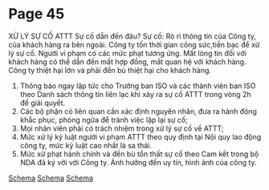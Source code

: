 # Page 45

 XỬ LÝ SỰ CỐ ATTT Sự cố dẫn đến đâu?
Sự cố: Rò rì thông tin của Công ty, của khách hàng ra bên ngoài.
Công ty tốn thời gian công sức,tiền bạc để xử lý sự cố. Người vi phạm có các mức phạt tương ứng.
Mất lòng tin đối với khách hàng có thể dẫn đến mất hợp đồng, mất quan hệ với khách hàng.
Công ty thiệt hại lớn và phải đền
bù thiệt hại cho khách hàng.
1. Thông báo ngay lập tức cho Trưởng ban ISO và các thành
viên ban ISO theo Danh sách thông tin liên lạc khi xảy ra sự cố ATTT trong vòng 2h để giải quyết.
2. Các bộ phận có liên quan cần xác định nguyên nhân, đưa ra
hành động khắc phục, phòng ngừa để tránh việc lặp lại sự cố;
3. Mọi nhân viên phải có trách nhiệm trong xử lý sự cố về ATTT;
4. Mức xử lý kỷ luật người vi phạm ATTT theo quy định tại Nội
quy lao động công ty, mức kỷ luật cao nhất là sa thải.
5. Mức xử phạt hành chính và đền bù tổn thất sự cố theo Cam
kết trong bộ NDA đã ký với với Công ty.
Ảnh hưởng đến uy tín, hình ảnh của công ty.

[Schema](page_45_img_0.png)
[Schema](page_45_img_1.png)
[Schema](page_45_img_2.png)
